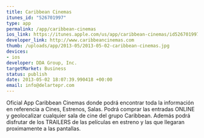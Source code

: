 ```yaml
--- 
title: Caribbean Cinemas
itunes_id: "526701997"
type: app
permalink: /app/caribbean-cinemas
ios_link: https://itunes.apple.com/us/app/caribbean-cinemas/id526701997?mt=8
developer_link: http://www.caribbeancinemas.com
thumb: /uploads/app/2013-05/2013-05-02-caribbean-cinemas.jpg
devices: 
- ios
developer: DDA Group, Inc.
targetMarket: Business
status: publish
date: 2013-05-02 18:07:39.990418 +00:00
email: info@delartepr.com
---
```


Oficial App Caribbean Cinemas donde podrá encontrar toda la información en referencia a Cines, Estrenos, Salas.
Podrá comprar las entradas ONLINE y geolocalizar cualquier sala de cine del grupo Caribbean.
Además podrá disfrutar de los TRAILERS de las películas en estreno y las que llegaran proximamente a las pantallas.
